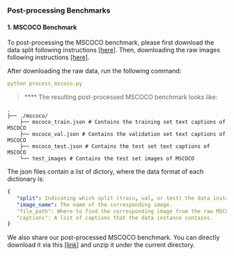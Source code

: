 ### Post-processing Benchmarks

#### 1. MSCOCO Benchmark
To post-processing the MSCOCO benchmark, please first download the data split following instructions [[here]](https://github.com/yxuansu/MAGIC/tree/main/data/raw_data). Then, downloading the raw images following instructions [[here]](https://github.com/yxuansu/MAGIC/tree/main/data/raw_images).

After downloading the raw data, run the following command:
```yaml
python process_mscoco.py
```

> **** The resulting post-processed MSCOCO benchmark looks like:

    .
    ├── ./mscoco/                    
        ├── mscoco_train.json # Contains the training set text captions of MSCOCO
        ├── mscoco_val.json # Contains the validation set text captions of MSCOCO
        ├── mscoco_test.json # Contains the test set text captions of MSCOCO
        └── test_images # Contains the test set images of MSCOCO
        
The json files contain a list of dictory, where the data format of each dictionary is:

```yaml
{  
   "split": Indicating which split (train, val, or test) the data instance belongs to.
   "image_name": The name of the corresponding image.
   "file_path": Where to find the corresponding image from the raw MSCOCO files.
   "captions": A list of captions that the data instance contains.
}
```

We also share our post-processed MSCOCO benchmark. You can directly download it via this [[link]](https://drive.google.com/file/d/1J922lIqzXpLfqfWd2-F3ZI3mW59lqlBu/view?usp=sharing) and unzip it under the current directory.
